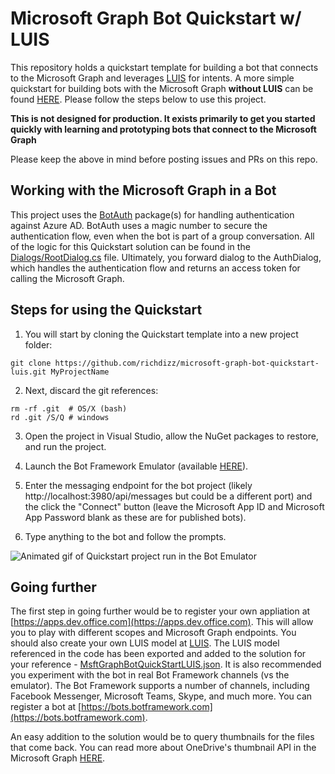 # Microsoft Graph Bot Quickstart w/ LUIS
This repository holds a quickstart template for building a bot that connects to the Microsoft Graph and leverages [LUIS](https://www.luis.ai/) for intents. A more simple quickstart for building bots with the Microsoft Graph **without LUIS** can be found [HERE](https://github.com/richdizz/microsoft-graph-bot-quickstart). Please follow the steps below to use this project.

**This is not designed for production. It exists primarily to get you started quickly with learning and prototyping bots that connect to the Microsoft Graph**

Please keep the above in mind before posting issues and PRs on this repo.

## Working with the Microsoft Graph in a Bot
This project uses the [BotAuth](https://github.com/richdizz/BotAuth) package(s) for handling authentication against Azure AD. BotAuth uses a magic number to secure the authentication flow, even when the bot is part of a group conversation. All of the logic for this Quickstart solution can be found in the [Dialogs/RootDialog.cs](https://github.com/richdizz/microsoft-graph-bot-quickstart-luis/blob/master/MsftGraphBotQuickStartLUIS/Dialogs/RootDialog.cs) file. Ultimately, you forward dialog to the AuthDialog, which handles the authentication flow and returns an access token for calling the Microsoft Graph.

## Steps for using the Quickstart
1. You will start by cloning the Quickstart template into a new project folder:

```
git clone https://github.com/richdizz/microsoft-graph-bot-quickstart-luis.git MyProjectName
```

2. Next, discard the git references:

```
rm -rf .git  # OS/X (bash)
rd .git /S/Q # windows
```

3. Open the project in Visual Studio, allow the NuGet packages to restore, and run the project.

4. Launch the Bot Framework Emulator (available [HERE](https://docs.botframework.com/en-us/tools/bot-framework-emulator/)).

5. Enter the messaging endpoint for the bot project (likely http://localhost:3980/api/messages but could be a different port) and the click the "Connect" button (leave the Microsoft App ID and Microsoft App Password blank as these are for published bots).

6. Type anything to the bot and follow the prompts.

![Animated gif of Quickstart project run in the Bot Emulator](https://github.com/richdizz/microsoft-graph-bot-quickstart-luis/blob/master/Images/MsftGraphBotQuickStartLUIS.gif?raw=true)

## Going further
The first step in going further would be to register your own appliation at [https://apps.dev.office.com](https://apps.dev.office.com). This will allow you to play with different scopes and Microsoft Graph endpoints. You should also create your own LUIS model at [LUIS](https://www.luis.ai/). The LUIS model referenced in the code has been exported and added to the solution for your reference - [MsftGraphBotQuickStartLUIS.json](https://github.com/richdizz/microsoft-graph-bot-quickstart-luis/blob/master/MsftGraphBotQuickStartLUIS/MsftGraphBotQuickStartLUIS.json). It is also recommended you experiment with the bot in real Bot Framework channels (vs the emulator). The Bot Framework supports a number of channels, including Facebook Messenger, Microsoft Teams, Skype, and much more. You can register a bot at [https://bots.botframework.com](https://bots.botframework.com).

An easy addition to the solution would be to query thumbnails for the files that come back. You can read more about OneDrive's thumbnail API in the Microsoft Graph [HERE](https://developer.microsoft.com/en-us/graph/docs/api-reference/beta/api/item_list_thumbnails).